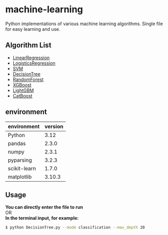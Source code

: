# machine-learning

Python implementations of various machine learning algorithms.
Single file for easy learning and use.   

## Algorithm List
- [LinearRegression](#LinearRegression)
- [LogisticsRegression](#LogisticsRegression)
- [SVM](#SVM)
- [DecisionTree](#DecisionTree)
- [RandomForest](#RandomForest)
- [XGBoost](#XGBoost)
- [LightGBM](#LightGBM)
- [CatBoost](#CatBoost)

## environment
| environment  | version |
|--------------|---------|
| Python       | 3.12    |
| pandas       | 2.3.0   |
| numpy        | 2.3.1   |
| pyparsing    | 3.2.3   |
| scikit-learn | 1.7.0   |
| matplotlib   | 3.10.3  |

## Usage
**You can directly enter the file to run**  
OR  
**In the terminal input, for example:**  
```sh
$ python DecisionTree.py --mode classification --max_depth 20
```


